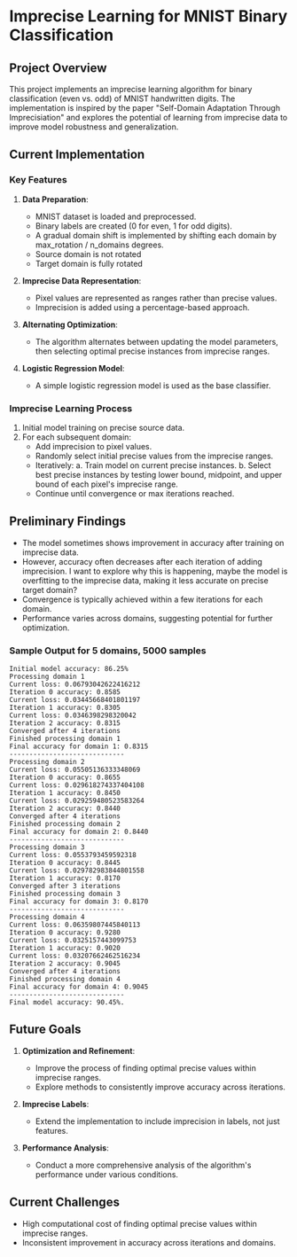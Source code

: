 # Imprecise Learning for MNIST Binary Classification

## Project Overview

This project implements an imprecise learning algorithm for binary classification (even vs. odd) of MNIST handwritten digits. The implementation is inspired by the paper "Self-Domain Adaptation Through Imprecisiation" and explores the potential of learning from imprecise data to improve model robustness and generalization.

## Current Implementation

### Key Features

1. **Data Preparation**:
   - MNIST dataset is loaded and preprocessed.
   - Binary labels are created (0 for even, 1 for odd digits).
   - A gradual domain shift is implemented by shifting each domain by max_rotation / n_domains degrees.
   - Source domain is not rotated 
   - Target domain is fully rotated

2. **Imprecise Data Representation**:
   - Pixel values are represented as ranges rather than precise values.
   - Imprecision is added using a percentage-based approach.

3. **Alternating Optimization**:
   - The algorithm alternates between updating the model parameters, then selecting optimal precise instances from imprecise ranges.

4. **Logistic Regression Model**:
   - A simple logistic regression model is used as the base classifier.

### Imprecise Learning Process

1. Initial model training on precise source data.
2. For each subsequent domain:
   - Add imprecision to pixel values.
   - Randomly select initial precise values from the imprecise ranges.
   - Iteratively:
     a. Train model on current precise instances.
     b. Select best precise instances by testing lower bound, midpoint, and upper bound of each pixel's imprecise range.
   - Continue until convergence or max iterations reached.

## Preliminary Findings

- The model sometimes shows improvement in accuracy after training on imprecise data.
- However, accuracy often decreases after each iteration of adding imprecision. I want to explore why this is happening, maybe the model is overfitting to the imprecise data, making it less accurate on precise target domain?
- Convergence is typically achieved within a few iterations for each domain.
- Performance varies across domains, suggesting potential for further optimization.

### Sample Output for 5 domains, 5000 samples

```
Initial model accuracy: 86.25%
Processing domain 1
Current loss: 0.06793042622416212
Iteration 0 accuracy: 0.8585
Current loss: 0.03445668401801197
Iteration 1 accuracy: 0.8305
Current loss: 0.0346398298320042
Iteration 2 accuracy: 0.8315
Converged after 4 iterations
Finished processing domain 1
Final accuracy for domain 1: 0.8315
-----------------------------
Processing domain 2
Current loss: 0.05505136333348069
Iteration 0 accuracy: 0.8655
Current loss: 0.029618274337404108
Iteration 1 accuracy: 0.8450
Current loss: 0.029259480523583264
Iteration 2 accuracy: 0.8440
Converged after 4 iterations
Finished processing domain 2
Final accuracy for domain 2: 0.8440
-----------------------------
Processing domain 3
Current loss: 0.0553793459592318
Iteration 0 accuracy: 0.8445
Current loss: 0.029782983844801558
Iteration 1 accuracy: 0.8170
Converged after 3 iterations
Finished processing domain 3
Final accuracy for domain 3: 0.8170
-----------------------------
Processing domain 4
Current loss: 0.06359807445840113
Iteration 0 accuracy: 0.9280
Current loss: 0.0325157443099753
Iteration 1 accuracy: 0.9020
Current loss: 0.03207662462516234
Iteration 2 accuracy: 0.9045
Converged after 4 iterations
Finished processing domain 4
Final accuracy for domain 4: 0.9045
-----------------------------
Final model accuracy: 90.45%.
```

## Future Goals

1. **Optimization and Refinement**:
   - Improve the process of finding optimal precise values within imprecise ranges.
   - Explore methods to consistently improve accuracy across iterations.

2. **Imprecise Labels**:
   - Extend the implementation to include imprecision in labels, not just features.

3. **Performance Analysis**:
   - Conduct a more comprehensive analysis of the algorithm's performance under various conditions.

## Current Challenges

- High computational cost of finding optimal precise values within imprecise ranges.
- Inconsistent improvement in accuracy across iterations and domains.
